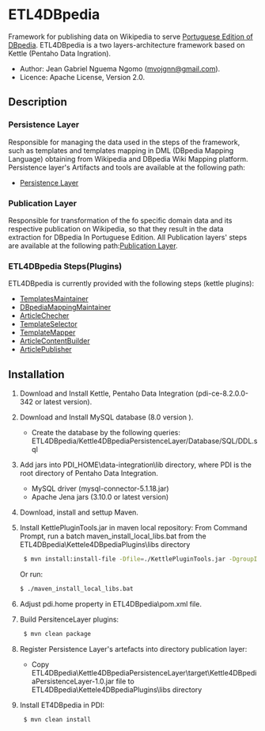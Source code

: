 # ETL4DBpedia
 Framework for publishing data on Wikipedia to serve [Portuguese Edition of DBpedia](http://pt.dbpedia.org/). ETL4DBpedia is a two layers-architecture framework based on  Kettle (Pentaho Data Ingration).
 * Author: Jean Gabriel Nguema Ngomo (mvojgnn@gmail.com).
 * Licence: Apache License, Version 2.0.

## Description
### Persistence Layer
Responsible for managing the data used in the steps of the framework, such as templates and templates mapping in DML (DBpedia Mapping Language) obtaining from Wikipedia and DBpedia Wiki Mapping platform.
Persistence layer's Artifacts and tools are available at the following path:
*  [Persistence Layer]( https://github.com/JeanGabrielNguemaN/ETL4DBpedia/tree/master/Kettle4DBpediaPersistenceLayer)

### Publication Layer
Responsible for transformation of the fo specific domain data and its respective publication on Wikipedia, so that they  result in the data extraction for DBpedia In Portuguese Edition.
All Publication layers' steps are available at the following path:[Publication Layer]( https://github.com/JeanGabrielNguemaN/ETL4DBpedia/tree/master/Kettele4DBpediaPlugins).
### ETL4DBpedia Steps(Plugins)
ETL4DBpedia is currently provided with the following steps (kettle plugins):

* [TemplatesMaintainer]( https://github.com/JeanGabrielNguemaN/ETL4DBpedia/tree/master/Kettele4DBpediaPlugins/TemplatesMaintainer)
* [DBpediaMappingMaintainer]( https://github.com/JeanGabrielNguemaN/ETL4DBpedia/tree/master/Kettele4DBpediaPlugins/DBpediaMappingMaintainer)
* [ArticleChecher]( https://github.com/JeanGabrielNguemaN/ETL4DBpedia/tree/master/Kettele4DBpediaPlugins/ArticleChecher)
* [TemplateSelector]( https://github.com/JeanGabrielNguemaN/ETL4DBpedia/tree/master/Kettele4DBpediaPlugins/TemplateSelector)
* [TemplateMapper]( https://github.com/JeanGabrielNguemaN/ETL4DBpedia/tree/master/Kettele4DBpediaPlugins/TemplateMapper)
* [ArticleContentBuilder ]( https://github.com/JeanGabrielNguemaN/ETL4DBpedia/tree/master/Kettele4DBpediaPlugins/ArticleContentBuilder )
* [ArticlePublisher]( https://github.com/JeanGabrielNguemaN/ETL4DBpedia/tree/master/Kettele4DBpediaPlugins/ArticlePublisher)

## Installation

1.	Download and Install Kettle, Pentaho Data Integration (pdi-ce-8.2.0.0-342 or latest version).

2.	Download and Install MySQL database (8.0 version ). 
    * Create the database by the following queries: ETL4DBpedia/Kettle4DBpediaPersistenceLayer/Database/SQL/DDL.sql
	
3.	Add jars into  PDI_HOME\data-integration\lib directory, where PDI is the root directory of Pentaho Data Integration.
     * MySQL driver (mysql-connector-5.1.18.jar)
     * Apache Jena jars (3.10.0 or latest version) 
	 
4.	Download, install and settup Maven.

5.	Install KettlePluginTools.jar in maven local repository: From Command Prompt, run a batch maven_install_local_libs.bat from the ETL4DBpedia\Kettele4DBpediaPlugins\libs directory
    ```sh
     $ mvn install:install-file -Dfile=./KettlePluginTools.jar -DgroupId=br.ufrj.ppgi.greco.kettle -DartifactId=KettlePluginTools -Dversion=1.0 -Dpackaging=jar
	```
	Or run:
	 ```sh
     $ ./maven_install_local_libs.bat   
	 ```
	
6.	Adjust  pdi.home property in ETL4DBpedia\pom.xml file.

7.	Build PersitenceLayer plugins:
	```sh
     $ mvn clean package
	```
	
8.	Register Persistence Layer's artefacts into directory publication layer:
	* Copy ETL4DBpedia\Kettle4DBpediaPersistenceLayer\target\Kettle4DBpediaPersistenceLayer-1.0.jar  file  to  ETL4DBpedia\Kettele4DBpediaPlugins\libs directory

9.	Install ET4DBpedia in PDI:
	```sh
     $ mvn clean install
	```

